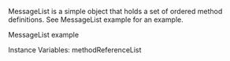 MessageList is a simple object that holds a set of ordered method definitions.
See MessageList example for an example.

MessageList example

Instance Variables:
	methodReferenceList	<Collection>